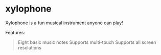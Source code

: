 # xylophone
Xylophone is a fun musical instrument anyone can play!

Features:
> Eight basic music notes
> Supports multi-touch
> Supports all screen resolutions
